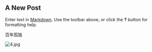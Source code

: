 ## A New Post

Enter text in [Markdown](http://daringfireball.net/projects/markdown/). Use the toolbar above, or click the **?** button for formatting help.

百年孤独

![4.jpg]({{site.baseurl}}/4.jpg)
